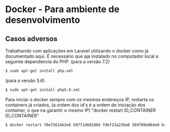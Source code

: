 # Docker - Para ambiente de desenvolvimento

## Casos adversos

Trabalhando com aplicações em Laravel utilizando o docker como já documentado aqui. É necessário que aja instalado no computador local a seguinte dependencia do PHP.
(para a versão 7.2)

```bash
$ sudo apt-get install php-xml
```

(para a versão 5.6)

```bash
$ sudo apt-get install php5.6-xml
```

Para iniciar o docker sempre com os mesmos endereços IP, restarta os containers já criados, (a ordem dos id's é a ordem de iniciação dos container, o que ira garantir o mesmo IP)
"docker restart ID_CONTAINER ID_CONTAINER"

```bash
$ docker restart 78ef3614b2e6 b97f1d682d0d fdbf23a239a6 569709e864e0 baf53f467e44
```
